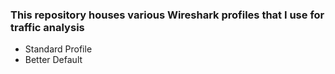 ### This repository houses various Wireshark profiles that I use for traffic analysis

- Standard Profile
- Better Default
